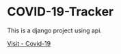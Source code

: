 # COVID-19-Tracker

This is a django project using api.

[Visit - Covid-19](https://covid19-first.herokuapp.com/)

